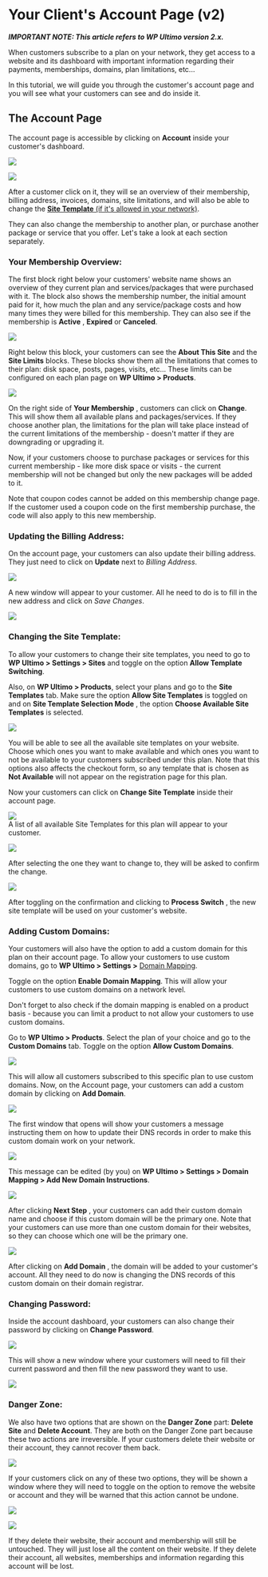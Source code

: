 # Your Client's Account Page (v2)

_**IMPORTANT NOTE: This article refers to WP Ultimo version 2.x.**_

When customers subscribe to a plan on your network, they get access to a website and its dashboard with important information regarding their payments, memberships, domains, plan limitations, etc...

In this tutorial, we will guide you through the customer's account page and you will see what your customers can see and do inside it.

## The Account Page

The account page is accessible by clicking on **Account** inside your customer's dashboard.

![](https://wp-ultimo-space.fra1.cdn.digitaloceanspaces.com/hs-file-LrGNKCDc8R.png)

![](https://wp-ultimo-space.fra1.cdn.digitaloceanspaces.com/hs-file-FTDgqcwaO0.png)

After a customer click on it, they will se an overview of their membership, billing address, invoices, domains, site limitations, and will also be able to change the [**Site Template** (if it's allowed in your network)](https://help.wpultimo.com/article/369-site-templates).

They can also change the membership to another plan, or purchase another package or service that you offer. Let's take a look at each section separately.

### Your Membership Overview:

The first block right below your customers' website name shows an overview of they current plan and services/packages that were purchased with it. The block also shows the membership number, the initial amount paid for it, how much the plan and any service/package costs and how many times they were billed for this membership. They can also see if the membership is **Active** , **Expired** or **Canceled**.

![](https://wp-ultimo-space.fra1.cdn.digitaloceanspaces.com/hs-file-XNTPsXaqzp.png)

Right below this block, your customers can see the **About This Site** and the **Site Limits** blocks. These blocks show them all the limitations that comes to their plan: disk space, posts, pages, visits, etc... These limits can be configured on each plan page on **WP Ultimo > Products**.

![](https://wp-ultimo-space.fra1.cdn.digitaloceanspaces.com/hs-file-6kVmMDoiCU.png)

On the right side of **Your Membership** , customers can click on **Change**. This will show them all available plans and packages/services. If they choose another plan, the limitations for the plan will take place instead of the current limitations of the membership - doesn't matter if they are downgrading or upgrading it.

Now, if your customers choose to purchase packages or services for this current membership - like more disk space or visits - the current membership will not be changed but only the new packages will be added to it.

Note that coupon codes cannot be added on this membership change page. If the customer used a coupon code on the first membership purchase, the code will also apply to this new membership.

### Updating the Billing Address:

On the account page, your customers can also update their billing address. They just need to click on **Update** next to _Billing Address_.

![](https://wp-ultimo-space.fra1.cdn.digitaloceanspaces.com/hs-file-GLQ21kppU2.png)

A new window will appear to your customer. All he need to do is to fill in the new address and click on _Save Changes_.

![](https://wp-ultimo-space.fra1.cdn.digitaloceanspaces.com/hs-file-Z2nY05cYvD.png)

### Changing the Site Template:

To allow your customers to change their site templates, you need to go to **WP Ultimo > Settings > Sites** and toggle on the option **Allow Template Switching**.

Also, on **WP Ultimo > Products**, select your plans and go to the **Site Templates** tab. Make sure the option **Allow Site Templates** is toggled on and on **Site Template Selection Mode** , the option **Choose Available Site Templates** is selected.

![](https://wp-ultimo-space.fra1.cdn.digitaloceanspaces.com/hs-file-rjixD7iShD.png)

You will be able to see all the available site templates on your website. Choose which ones you want to make available and which ones you want to not be available to your customers subscribed under this plan. Note that this options also affects the checkout form, so any template that is chosen as **Not Available** will not appear on the registration page for this plan.

Now your customers can click on **Change Site Template** inside their account page.

![](https://wp-ultimo-space.fra1.cdn.digitaloceanspaces.com/hs-file-5pdvAuh6h3.png)  
A list of all available Site Templates for this plan will appear to your customer.

![](https://wp-ultimo-space.fra1.cdn.digitaloceanspaces.com/hs-file-bQSA663xNo.png)

After selecting the one they want to change to, they will be asked to confirm the change.

![](https://wp-ultimo-space.fra1.cdn.digitaloceanspaces.com/hs-file-6azvPydgAU.png)

After toggling on the confirmation and clicking to **Process Switch** , the new site template will be used on your customer's website.

### Adding Custom Domains:

Your customers will also have the option to add a custom domain for this plan on their account page. To allow your customers to use custom domains, go to **WP Ultimo > Settings >** [Domain Mapping](https://help.wpultimo.com/article/365-domain-mapping-101).

Toggle on the option **Enable Domain Mapping**. This will allow your customers to use custom domains on a network level.

Don't forget to also check if the domain mapping is enabled on a product basis - because you can limit a product to not allow your customers to use custom domains.

Go to **WP Ultimo > Products**. Select the plan of your choice and go to the **Custom Domains** tab. Toggle on the option **Allow Custom Domains**.

![](https://wp-ultimo-space.fra1.cdn.digitaloceanspaces.com/hs-file-J7mrCTfet6.png)

This will allow all customers subscribed to this specific plan to use custom domains. Now, on the Account page, your customers can add a custom domain by clicking on **Add Domain**.

![](https://wp-ultimo-space.fra1.cdn.digitaloceanspaces.com/hs-file-0mbLgC86SG.png)

The first window that opens will show your customers a message instructing them on how to update their DNS records in order to make this custom domain work on your network.

![](https://wp-ultimo-space.fra1.cdn.digitaloceanspaces.com/hs-file-emhM26Abhn.png)

This message can be edited (by you) on **WP Ultimo > Settings > Domain Mapping > Add New Domain Instructions**.

![](https://wp-ultimo-space.fra1.cdn.digitaloceanspaces.com/hs-file-6ZjI8Fk6Gw.png)

After clicking **Next Step** , your customers can add their custom domain name and choose if this custom domain will be the primary one. Note that your customers can use more than one custom domain for their websites, so they can choose which one will be the primary one.

![](https://wp-ultimo-space.fra1.cdn.digitaloceanspaces.com/hs-file-pSzZowjc2a.png)

After clicking on **Add Domain** , the domain will be added to your customer's account. All they need to do now is changing the DNS records of this custom domain on their domain registrar.

### Changing Password:

Inside the account dashboard, your customers can also change their password by clicking on **Change Password**.

![](https://wp-ultimo-space.fra1.cdn.digitaloceanspaces.com/hs-file-sihWaIk4B8.png)

This will show a new window where your customers will need to fill their current password and then fill the new password they want to use.

![](https://wp-ultimo-space.fra1.cdn.digitaloceanspaces.com/hs-file-5zCgtcHfgB.png)

### Danger Zone:

We also have two options that are shown on the **Danger Zone** part: **Delete Site** and **Delete Account**. They are both on the Danger Zone part because these two actions are irreversible. If your customers delete their website or their account, they cannot recover them back.

![](https://wp-ultimo-space.fra1.cdn.digitaloceanspaces.com/hs-file-FMNX249rFi.png)

If your customers click on any of these two options, they will be shown a window where they will need to toggle on the option to remove the website or account and they will be warned that this action cannot be undone.

![](https://wp-ultimo-space.fra1.cdn.digitaloceanspaces.com/hs-file-MRI6taFdJK.png)

![](https://wp-ultimo-space.fra1.cdn.digitaloceanspaces.com/hs-file-itpv48GPgY.png)

If they delete their website, their account and membership will still be untouched. They will just lose all the content on their website. If they delete their account, all websites, memberships and information regarding this account will be lost.
